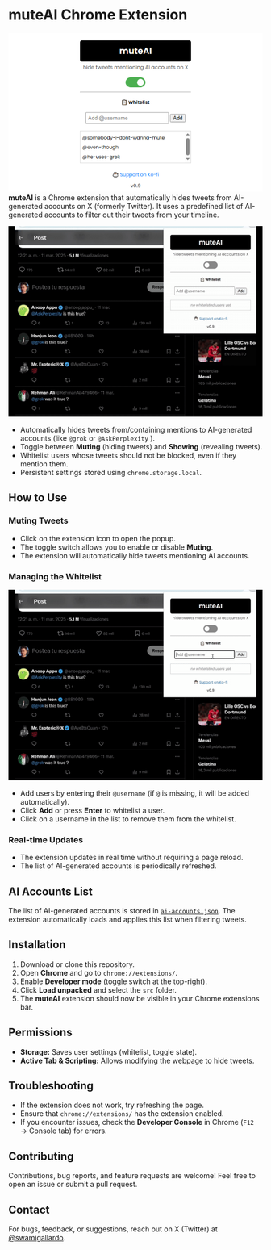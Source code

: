 # muteAI Chrome Extension

![](https://github.com/gallardoS/BlockGrok/blob/main/resources/muteAI-640.png)
**muteAI** is a Chrome extension that automatically hides tweets from AI-generated accounts on X (formerly Twitter). It uses a predefined list of AI-generated accounts to filter out their tweets from your timeline.

![](https://github.com/gallardoS/BlockGrok/blob/main/resources/toggle.gif)

- Automatically hides tweets from/containing mentions to AI-generated accounts (like `@grok` or `@AskPerplexity` ).
- Toggle between **Muting** (hiding tweets) and **Showing** (revealing tweets).
- Whitelist users whose tweets should not be blocked, even if they mention them.
- Persistent settings stored using `chrome.storage.local`.

## How to Use
### Muting Tweets
- Click on the extension icon to open the popup.
- The toggle switch allows you to enable or disable **Muting**.
- The extension will automatically hide tweets mentioning AI accounts.

### Managing the Whitelist

![](https://github.com/gallardoS/BlockGrok/blob/main/resources/whitelist.gif)

- Add users by entering their `@username` (if `@` is missing, it will be added automatically).
- Click **Add** or press **Enter** to whitelist a user.
- Click on a username in the list to remove them from the whitelist.

### Real-time Updates
- The extension updates in real time without requiring a page reload.
- The list of AI-generated accounts is periodically refreshed.

## AI Accounts List
The list of AI-generated accounts is stored in [`ai-accounts.json`](https://github.com/gallardoS/BlockGrok/blob/main/src/ai-accounts.json). The extension automatically loads and applies this list when filtering tweets.

## Installation
1. Download or clone this repository.
2. Open **Chrome** and go to `chrome://extensions/`.
3. Enable **Developer mode** (toggle switch at the top-right).
4. Click **Load unpacked** and select the `src` folder.
5. The **muteAI** extension should now be visible in your Chrome extensions bar.

## Permissions
- **Storage:** Saves user settings (whitelist, toggle state).
- **Active Tab & Scripting:** Allows modifying the webpage to hide tweets.

## Troubleshooting
- If the extension does not work, try refreshing the page.
- Ensure that `chrome://extensions/` has the extension enabled.
- If you encounter issues, check the **Developer Console** in Chrome (`F12` → Console tab) for errors.

## Contributing
Contributions, bug reports, and feature requests are welcome! Feel free to open an issue or submit a pull request.

## Contact
For bugs, feedback, or suggestions, reach out on X (Twitter) at [@swamigallardo](https://x.com/swamigallardo).

